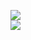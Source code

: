[![](https://img.shields.io/badge/Made%20With-Github%20Spray-lightgrey.svg?style=for-the-badge&logo=github)](https://github.com/Annihil/github-spray#1722)  
[![](https://i.imgur.com/2DrTn0Z.gif)](https://github.com/Annihil/github-spray)